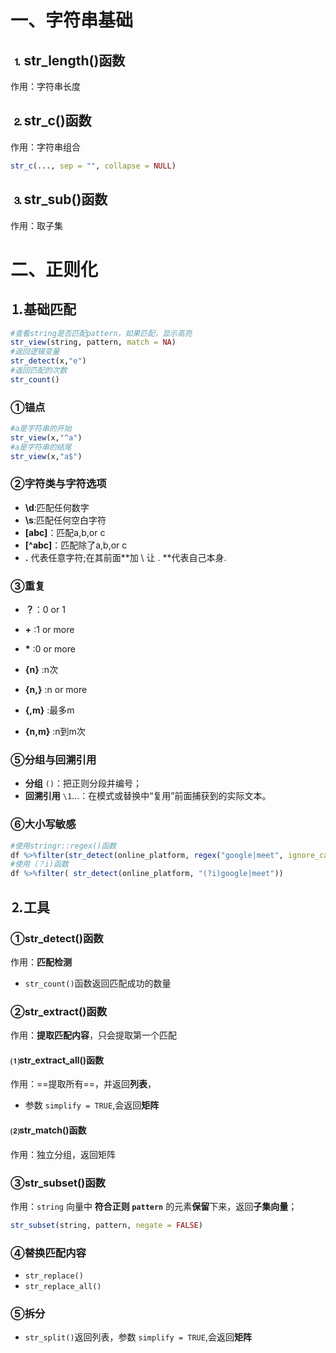# 一、字符串基础

## &#9352;str_length()函数

作用：字符串长度

## &#9353;str_c()函数

作用：字符串组合

```R
str_c(..., sep = "", collapse = NULL)
```

## &#9354;str_sub()函数

作用：取子集

# 二、正则化

## &#9352;基础匹配

```R
#查看string是否匹配pattern，如果匹配，显示高亮
str_view(string, pattern, match = NA)
#返回逻辑变量
str_detect(x,"e")
#返回匹配的次数
str_count()
```

### &#9312;锚点

```R
#a是字符串的开始
str_view(x,"^a")
#a是字符串的结尾
str_view(x,"a$")
```

### &#9313;字符类与字符选项

*  **\d**:匹配任何数字
*  **\s**:匹配任何空白字符
*  **[abc]**：匹配a,b,or c
*  **\[^abc]**：匹配除了a,b,or c
*  **.** 代表任意字符;在其前面**加 \\ 让 . **代表自己本身.

### &#9314;重复

* **？**：0 or 1

*  **\+** :1 or more
*  **\*** :0 or more
*  **{n}** :n次
*  **{n,}** :n or more
*  **{,m}** :最多m
*  **{n,m}** :n到m次

### &#9316;分组与回溯引用

- **分组** `()`：把正则分段并编号；
- **回溯引用** `\1`…：在模式或替换中“复用”前面捕获到的实际文本。

### &#9317;大小写敏感

```R
#使用stringr::regex()函数
df %>%filter(str_detect(online_platform, regex("google|meet", ignore_case = TRUE)))
#使用（？i)函数
df %>%filter( str_detect(online_platform, "(?i)google|meet"))
```

## &#9353;工具

### &#9312;str_detect()函数

作用：**匹配检测**

* `str_count()`函数返回匹配成功的数量

### &#9313;str_extract()函数

作用：**提取匹配内容**，只会提取第一个匹配

#### &#9332;str_extract_all()函数

作用：==提取所有==，并返回**列表**，

* 参数 `simplify = TRUE`,会返回**矩阵**

#### &#9333;str_match()函数

作用：独立分组，返回矩阵

### &#9314;str_subset()函数

作用：`string` 向量中 **符合正则 `pattern`** 的元素**保留**下来，返回**子集向量**；

```R
str_subset(string, pattern, negate = FALSE)
```

### &#9315;替换匹配内容

* `str_replace()`
* `str_replace_all()`

### &#9316;拆分

* `str_split()`返回列表，参数 `simplify = TRUE`,会返回**矩阵**
